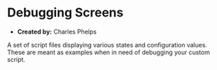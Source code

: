# Debugging Screens

- **Created by:** Charles Phelps

A set of script files displaying various states and configuration values. These are meant as examples when in need of debugging your custom script.
